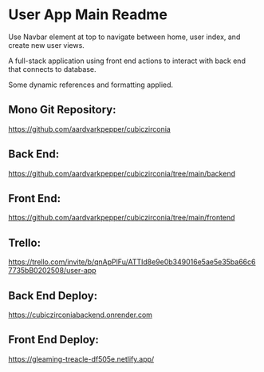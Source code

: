 # User App Main Readme

Use Navbar element at top to navigate between home, user index, and create new user views.

A full-stack application using front end actions to interact with back end that connects to database.

Some dynamic references and formatting applied.

## Mono Git Repository:
https://github.com/aardvarkpepper/cubiczirconia

## Back End:
https://github.com/aardvarkpepper/cubiczirconia/tree/main/backend

## Front End:
https://github.com/aardvarkpepper/cubiczirconia/tree/main/frontend

## Trello:
https://trello.com/invite/b/qnApPlFu/ATTId8e9e0b349016e5ae5e35ba66c67735bB0202508/user-app

## Back End Deploy:
https://cubiczirconiabackend.onrender.com

## Front End Deploy:
https://gleaming-treacle-df505e.netlify.app/